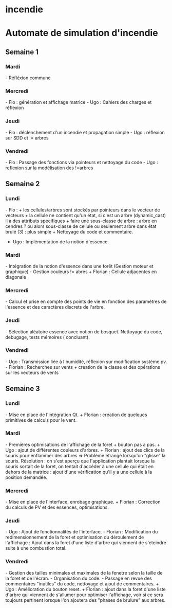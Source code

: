 # incendie
<h1>Automate de simulation d'incendie</h1>

<h2>Semaine 1</h2>
  <h3>Mardi</h3>
  - Réfléxion commune 

  <h3>Mercredi</h3>
  - Flo : génération et affichage matrice
  - Ugo : Cahiers des charges et réflexion

  <h3>Jeudi</h3>
  - Flo : déclenchement d'un incendie et propagation simple 
  - Ugo : réflexion sur SDD et != arbres

  <h3>Vendredi</h3>
  - Flo : Passage des fonctions via pointeurs et nettoyage du code 
  - Ugo : reflexion sur la modélisation des !=arbres

<h2>Semaine 2</h2>
  <h3>Lundi</h3>
  - Flo :
      + les cellules/arbres sont stockés par pointeurs dans le vecteur de vecteurs
      + la cellule ne contient qu'un état, si c'est un arbre (dynamic_cast) il a des attributs spécifiques
      + faire une sous-classe de arbre : arbre en cendres ? ou alors sous-classe de cellule ou seulement arbre dans état brulé (3) : plus simple
      + Nettoyage du code et commentaire.
      
  - Ugo : Implémentation de la notion d'essence.

  <h3>Mardi</h3>
  - Intégration de la notion d'essence dans une forêt (Gestion moteur et graphique)
  - Gestion couleurs != abres
    + Florian : Cellule adjacentes en diagonale
 
  <h3>Mercredi</h3>
  - Calcul et prise en compte des points de vie en fonction des paramètres de l'essence et des caractères discrets de l'arbre.

  <h3>Jeudi</h3>
  - Sélection aléatoire essence avec notion de bosquet. Nettoyage du code, debugage, tests mémoires ( concluant).
 
  <h3>Vendredi</h3>
  - Ugo : Transmission liée à l'humidité, réflexion sur modification système pv. 
  - Florian  : Recherches sur vents + creation de la classe et des opérations sur les vecteurs de vents

<h2>Semaine 3</h2>

  <h3>Lundi</h3>
  - Mise en place de l'intégration Qt.
    + Florian : création de quelques primitives de calculs pour le vent.
    
  <h3>Mardi</h3>
  - Premières optimisations de l'affichage de la foret + bouton pas à pas.
    + Ugo : ajout de différentes couleurs d'arbres.
    + Florian : ajout des clics de la souris pour enflammer des arbres 
    => Problème étrange lorsqu'on "glisse" la souris.
    Résolution : on s'est aperçu que l'application plantait lorsque la souris sortait de la foret, on tentait d'accéder à une cellule qui était en dehors de la matrice : ajout d'une vérification qu'il y a une cellule à la position demandée.
 
  <h3>Mercredi</h3>
  - Mise en place de l'interface, enrobage graphique.
    + Florian : Correction du calculs de PV et des essences, optimisations.

  <h3>Jeudi</h3> 
  - Ugo : Ajout de fonctionnalités de l'interface.
  - Florian : Modification du redimensionnement de la foret et optimisation du déroulement de l'affichage : Ajout dans la foret d'une liste d'arbre qui viennent de s'eteindre suite à une combustion total.

  <h3>Vendredi</h3>
  - Gestion des tailles minimales et maximales de la fenetre selon la taille de la foret et de l'écran.
  - Organisation du code.
  - Passage en revue des commentaires "inutiles" du code, nettoyage et ajout de commentaires.
    + Ugo : Amélioration du bouton reset.
    + Florian : ajout dans la foret d'une liste d'arbre qui viennent de s'allumer pour optimiser l'affichage, voir si ce sera toujours pertinent lorsque l'on ajoutera des "phases de brulure" aux arbres.
